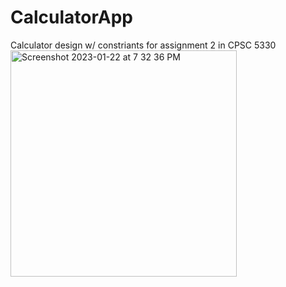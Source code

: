 # CalculatorApp
Calculator design w/ constriants for assignment 2 in CPSC 5330
<img width="362" alt="Screenshot 2023-01-22 at 7 32 36 PM" src="https://user-images.githubusercontent.com/101079940/213952412-0dac2bca-a3ee-4678-8bfb-bb843e346c17.png">
